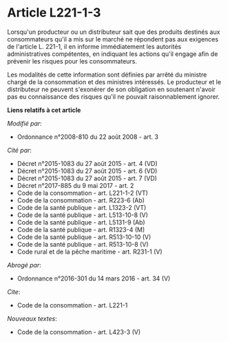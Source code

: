 # Article L221-1-3

Lorsqu'un producteur ou un distributeur sait que des produits destinés aux consommateurs qu'il a mis sur le marché ne
répondent pas aux exigences de l'article L. 221-1, il en informe immédiatement les autorités administratives compétentes, en
indiquant les actions qu'il engage afin de prévenir les risques pour les consommateurs. 

Les modalités de cette information sont définies par arrêté du ministre chargé de la consommation et des ministres
intéressés. Le producteur et le distributeur ne peuvent s'exonérer de son obligation en soutenant n'avoir pas eu connaissance
des risques qu'il ne pouvait raisonnablement ignorer.

**Liens relatifs à cet article**

_Modifié par_:

  - Ordonnance n°2008-810 du 22 août 2008 - art. 3

_Cité par_:

  - Décret n°2015-1083 du 27 août 2015 - art. 4 (VD)
  - Décret n°2015-1083 du 27 août 2015 - art. 6 (VD)
  - Décret n°2015-1083 du 27 août 2015 - art. 7 (VD)
  - Décret n°2017-885 du 9 mai 2017 - art. 2
  - Code de la consommation - art. L221-1-2 (VT)
  - Code de la consommation - art. R223-6 (Ab)
  - Code de la santé publique - art. L1323-2 (VT)
  - Code de la santé publique - art. L513-10-8 (V)
  - Code de la santé publique - art. L5131-9 (Ab)
  - Code de la santé publique - art. R1323-4 (M)
  - Code de la santé publique - art. R513-10-10 (V)
  - Code de la santé publique - art. R513-10-8 (V)
  - Code rural et de la pêche maritime - art. R231-1 (V)

_Abrogé par_:

  - Ordonnance n°2016-301 du 14 mars 2016 - art. 34 (V)

_Cite_:

  - Code de la consommation - art. L221-1

_Nouveaux textes_:

  - Code de la consommation - art. L423-3 (V)
